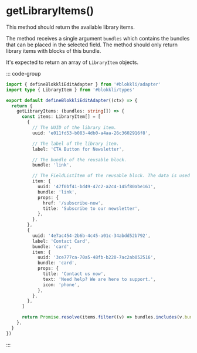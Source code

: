 # getLibraryItems()

This method should return the available library items.

The method receives a single argument `bundles` which contains the bundles that
can be placed in the selected field. The method should only return library items
with blocks of this bundle.

It's expected to return an array of `LibraryItem` objects.

::: code-group

```typescript [~/app/blokkli.editAdapter.ts]
import { defineBlokkliEditAdapter } from '#blokkli/adapter'
import type { LibraryItem } from '#blokkli/types'

export default defineBlokkliEditAdapter((ctx) => {
  return {
    getLibraryItems: (bundles: string[]) => {
      const items: LibraryItem[] = [
        {
          // The UUID of the library item.
          uuid: 'e011fd53-b083-4db0-a4aa-26c3602916f8',

          // The label of the library item.
          label: 'CTA Button for Newsletter',

          // The bundle of the reusable block.
          bundle: 'link',

          // The FieldListItem of the reusable block. The data is used to render a preview of the block.
          item: {
            uuid: '47f0bf41-bd49-47c2-a2c4-145f80abe161',
            bundle: 'link',
            props: {
              href: '/subscribe-now',
              title: 'Subscribe to our newsletter',
            },
          },
        },
        {
          uuid: '4e7ac454-2b6b-4c45-a01c-34abdd52b792',
          label: 'Contact Card',
          bundle: 'card',
          item: {
            uuid: '3ce777ca-70a5-48fb-b220-7ac2ab052516',
            bundle: 'card',
            props: {
              title: 'Contact us now',
              text: 'Need help? We are here to support.',
              icon: 'phone',
            },
          },
        },
      ]

      return Promise.resolve(items.filter((v) => bundles.includes(v.bundle)))
    },
  }
})
```

:::
